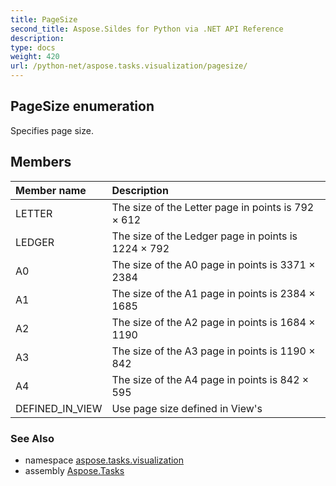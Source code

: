 ```yaml
---
title: PageSize
second_title: Aspose.Sildes for Python via .NET API Reference
description: 
type: docs
weight: 420
url: /python-net/aspose.tasks.visualization/pagesize/
---
```


## PageSize enumeration

Specifies page size.

## Members
| Member name | Description |
| :- | :- |
|LETTER|The size of the Letter page in points is 792 × 612|
|LEDGER|The size of the Ledger page in points is 1224 × 792|
|A0|The size of the A0 page in points is 3371 × 2384|
|A1|The size of the A1 page in points is 2384 × 1685|
|A2|The size of the A2 page in points is 1684 × 1190|
|A3|The size of the A3 page in points is 1190 × 842|
|A4|The size of the A4 page in points is 842 × 595|
|DEFINED_IN_VIEW|Use page size defined in View's|

### See Also

* namespace [aspose.tasks.visualization](/tasks/python-net/aspose.tasks.visualization/)
* assembly [Aspose.Tasks](/tasks/python-net/)

